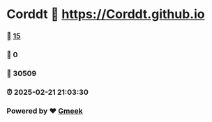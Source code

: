 # Corddt :link: https://Corddt.github.io 
### :page_facing_up: [15](https://Corddt.github.io/tag.html) 
### :speech_balloon: 0 
### :hibiscus: 30509 
### :alarm_clock: 2025-02-21 21:03:30 
### Powered by :heart: [Gmeek](https://github.com/Meekdai/Gmeek)
